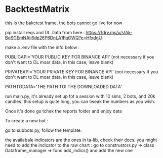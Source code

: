 # BacktestMatrix
this is the bakctest frame, the bots cannot go live for now


pip install reqs and 
DL Data from here : https://1drv.ms/u/s!Ak-BqSGEmNAli6dp26P6DnLA1FqOWQ?e=HfxdgU

make a .env file with the info below :

PUBLICAPI='YOUR PUBLIC KEY FOR BINANCE API' (not necessary if you don't want to DL moar data, in this case, leave blank)

PRIVATEAPI='YOUR PRIVATE KEY FOR BINANCE API' (not necessary if you don't want to DL moar data, in this case, leave blank)

PATHTODATA='THE PATH TOI THE DOWNLOADED DATA'


run main.py, it's already set up fot a session with 10 sims, 2 bots, and 20k candles. 
this setup is quite long, you can tweak the numbers as you wish. 

Once it's done go tchek the reports folder and enjoy data

To create a new bot : 

go to subbots.py, follow the template.

the availabale indicators are the ones in ta-lib, check their docs. you might need to add the indicator to the raw chart :
go to construstors.py => class Dataframe_manager => func add_indics() and add the new one

